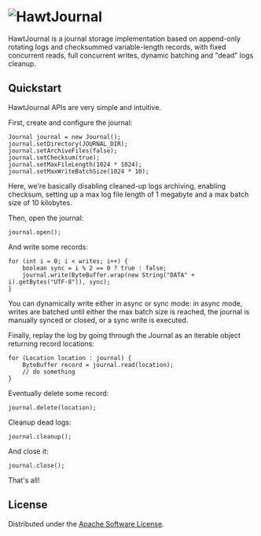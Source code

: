 # ![HawtJournal](https://github.com/fusesource/hawtjournal/raw/master/src/site/resources/images/project-logo.png)

HawtJournal is a journal storage implementation based on append-only rotating logs and checksummed variable-length records, 
with fixed concurrent reads, full concurrent writes, dynamic batching and "dead" logs cleanup.

## Quickstart

HawtJournal APIs are very simple and intuitive.

First, create and configure the journal:

    Journal journal = new Journal();
    journal.setDirectory(JOURNAL_DIR);
    journal.setArchiveFiles(false);
    journal.setChecksum(true);
    journal.setMaxFileLength(1024 * 1024);
    journal.setMaxWriteBatchSize(1024 * 10);

Here, we're basically disabling cleaned-up logs archiving, enabling checksum, setting up a max log file length of 1 megabyte and a max batch size of 10 kilobytes.

Then, open the journal:

    journal.open();

And write some records:

    for (int i = 0; i < writes; i++) {
        boolean sync = i % 2 == 0 ? true : false;
        journal.write(ByteBuffer.wrap(new String("DATA" + i).getBytes("UTF-8")), sync);
    }

You can dynamically write either in async or sync mode: in async mode, writes are batched until either the max batch size is reached, 
the journal is manually synced or closed, or a sync write is executed.

Finally, replay the log by going through the Journal as an iterable object returning record locations:

    for (Location location : journal) {
        ByteBuffer record = journal.read(location);
        // do something
    }

Eventually delete some record:

    journal.delete(location);

Cleanup dead logs:

    journal.cleanup();

And close it:

    journal.close();

That's all!

## License

Distributed under the [Apache Software License](http://www.apache.org/licenses/LICENSE-2.0.html).
